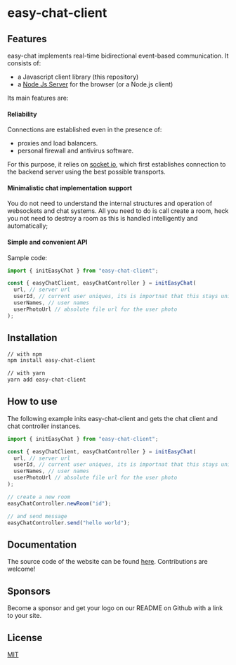 # easy-chat-client

## Features

easy-chat implements real-time bidirectional event-based communication. It consists of:

- a Javascript client library (this repository)
- a [Node Js Server](https://github.com/BrianPollar/easy-chat-server) for the browser (or a Node.js client)

Its main features are:

#### Reliability

Connections are established even in the presence of:

- proxies and load balancers.
- personal firewall and antivirus software.

For this purpose, it relies on [socket io](https://github.com/socketio), which first establishes connection to the backend server using the best possible transports.

#### Minimalistic chat implementation support

You do not need to understand the internal structures and operation of websockets and chat systems.
All you need to do is call create a room, heck you not need to destroy a room as this is handled intelligently and automatically;

#### Simple and convenient API

Sample code:

```ts
import { initEasyChat } from "easy-chat-client";

const { easyChatClient, easyChatController } = initEasyChat(
  url, // server url
  userId, // current user uniques, its is importnat that this stays unique throughout your application
  userNames, // user names
  userPhotoUrl // absolute file url for the user photo
);
```

## Installation

```bash
// with npm
npm install easy-chat-client

// with yarn
yarn add easy-chat-client
```

## How to use

The following example inits easy-chat-client and gets the chat client and chat controller instances.

```js
import { initEasyChat } from "easy-chat-client";

const { easyChatClient, easyChatController } = initEasyChat(
  url, // server url
  userId, // current user uniques, its is importnat that this stays unique throughout your application
  userNames, // user names
  userPhotoUrl // absolute file url for the user photo
);

// create a new room
easyChatController.newRoom("id");

// and send message
easyChatController.send("hello world");
```

## Documentation

The source code of the website can be found [here](https://github.com/BrianPollar/easy-chat-client). Contributions are welcome!

## Sponsors

Become a sponsor and get your logo on our README on Github with a link to your site.

## License

[MIT](LICENSE)
